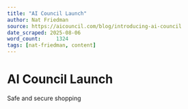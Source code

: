 ```yaml
---
title: "AI Council Launch"
author: Nat Friedman
source: https://aicouncil.com/blog/introducing-ai-council
date_scraped: 2025-08-06
word_count:     1324
tags: [nat-friedman, content]
---
```


# AI Council Launch

Safe and secure shopping
